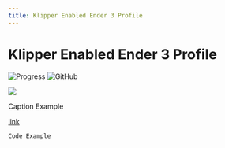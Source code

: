 ```yaml
---
title: Klipper Enabled Ender 3 Profile
---
```


# Klipper Enabled Ender 3 Profile

<!-- Compleation Badge

![progress]()

Done - https://img.shields.io/badge/progress-done!-success?style=flat-square
Pending - https://img.shields.io/badge/progress-pending%20compleation-yellow?style=flat-square
Halted - https://img.shields.io/badge/progress-halted-critical?style=flat-square
Constantly Updating - https://img.shields.io/badge/progress-constantly%20updating-informational?style=flat-square
-->

![Progress](https://img.shields.io/badge/progress-halted-critical?style=flat-square)
![GitHub](https://img.shields.io/github/license/Twarner491/Project-Documentation-Site?color=%234051b5&style=flat-square)

![](../images/CHANGEME.png)
  <figcaption>Caption Example</figcaption>

[link](LINKGOESHERE)
```
Code Example
```
